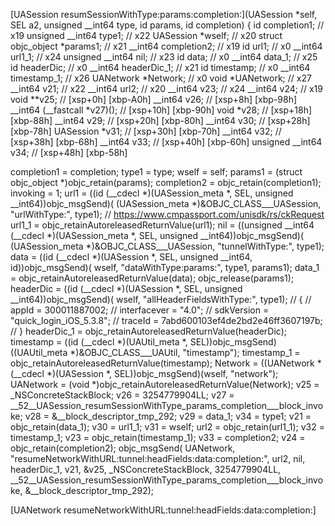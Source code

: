 [UASession resumSessionWithType:params:completion:](UASession *self, SEL a2, unsigned __int64 type, id params, id completion)
{
  id completion1; // x19
  unsigned __int64 type1; // x22
  UASession *wself; // x20
  struct objc_object *params1; // x21
  __int64 completion2; // x19
  id url1; // x0
  __int64 url1_1; // x24
  unsigned __int64 nil; // x23
  id data; // x0
  __int64 data_1; // x25
  id headerDic; // x0
  __int64 headerDic_1; // x21
  id timestamp; // x0
  __int64 timestamp_1; // x26
  UANetwork *Network; // x0
  void *UANetwork; // x27
  __int64 v21; // x22
  __int64 url2; // x20
  __int64 v23; // x24
  __int64 v24; // x19
  void **v25; // [xsp+0h] [xbp-A0h]
  __int64 v26; // [xsp+8h] [xbp-98h]
  __int64 (__fastcall *v27)(); // [xsp+10h] [xbp-90h]
  void *v28; // [xsp+18h] [xbp-88h]
  __int64 v29; // [xsp+20h] [xbp-80h]
  __int64 v30; // [xsp+28h] [xbp-78h]
  UASession *v31; // [xsp+30h] [xbp-70h]
  __int64 v32; // [xsp+38h] [xbp-68h]
  __int64 v33; // [xsp+40h] [xbp-60h]
  unsigned __int64 v34; // [xsp+48h] [xbp-58h]

  completion1 = completion;
  type1 = type;
  wself = self;
  params1 = (struct objc_object *)objc_retain(params);
  completion2 = objc_retain(completion1);
  invoking = 1;
  url1 = ((id (__cdecl *)(UASession_meta *, SEL, unsigned __int64))objc_msgSend)(
           (UASession_meta *)&OBJC_CLASS___UASession,
           "urlWithType:",
           type1);                              // https://www.cmpassport.com/unisdk/rs/ckRequest
  url1_1 = objc_retainAutoreleasedReturnValue(url1);
  nil = ((unsigned __int64 (__cdecl *)(UASession_meta *, SEL, unsigned __int64))objc_msgSend)(
          (UASession_meta *)&OBJC_CLASS___UASession,
          "tunnelWithType:",
          type1);
  data = ((id (__cdecl *)(UASession *, SEL, unsigned __int64, id))objc_msgSend)(
           wself,
           "dataWithType:params:",
           type1,
           params1);
  data_1 = objc_retainAutoreleasedReturnValue(data);
  objc_release(params1);
  headerDic = ((id (__cdecl *)(UASession *, SEL, unsigned __int64))objc_msgSend)(
                wself,
                "allHeaderFieldsWithType:",
                type1);                         // {
                                                //     appId = 300011887002;
                                                //     interfacever = "4.0";
                                                //     sdkVersion = "quick_login_iOS_5.3.8";
                                                //     traceId = 7abd600103ef4de2bd2e46ff3607197b;
                                                // }
  headerDic_1 = objc_retainAutoreleasedReturnValue(headerDic);
  timestamp = ((id (__cdecl *)(UAUtil_meta *, SEL))objc_msgSend)((UAUtil_meta *)&OBJC_CLASS___UAUtil, "timestamp");
  timestamp_1 = objc_retainAutoreleasedReturnValue(timestamp);
  Network = ((UANetwork *(__cdecl *)(UASession *, SEL))objc_msgSend)(wself, "network");
  UANetwork = (void *)objc_retainAutoreleasedReturnValue(Network);
  v25 = _NSConcreteStackBlock;
  v26 = 3254779904LL;
  v27 = __52__UASession_resumSessionWithType_params_completion___block_invoke;
  v28 = &__block_descriptor_tmp_292;
  v29 = data_1;
  v34 = type1;
  v21 = objc_retain(data_1);
  v30 = url1_1;
  v31 = wself;
  url2 = objc_retain(url1_1);
  v32 = timestamp_1;
  v23 = objc_retain(timestamp_1);
  v33 = completion2;
  v24 = objc_retain(completion2);
  objc_msgSend(
    UANetwork,
    "resumeNetworkWithURL:tunnel:headFields:data:completion:",
    url2,
    nil,
    headerDic_1,
    v21,
    &v25,
    _NSConcreteStackBlock,
    3254779904LL,
    __52__UASession_resumSessionWithType_params_completion___block_invoke,
    &__block_descriptor_tmp_292);


[UANetwork resumeNetworkWithURL:tunnel:headFields:data:completion:]